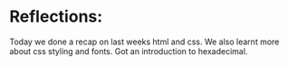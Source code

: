 <!DOCTYPE html>
<html>
<head>
<title>Gina's reflection</title>
</head>
<body>
<style>
    h1 {
        background-color: #60995d
        font-size: large; 20rem; 
    }

</style>
<h1>Reflections:</h1>

<p>Today we done a recap on last weeks html and css.
We also learnt more about css styling and fonts.
Got an introduction to hexadecimal.</p>


</body>
</html>
